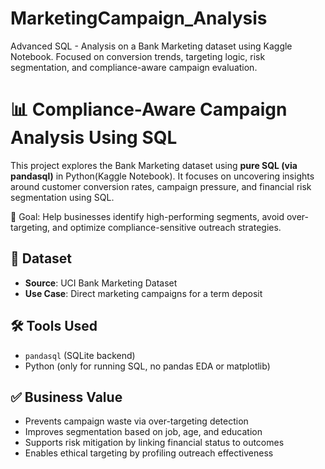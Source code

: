 # MarketingCampaign_Analysis
Advanced SQL - Analysis on a Bank Marketing dataset using Kaggle Notebook. Focused on conversion trends, targeting logic, risk segmentation, and compliance-aware campaign evaluation.

# 📊 Compliance-Aware Campaign Analysis Using SQL

This project explores the Bank Marketing dataset using **pure SQL (via pandasql)** in Python(Kaggle Notebook). It focuses on uncovering insights around customer conversion rates, campaign pressure, and financial risk segmentation using SQL.

🧠 Goal: Help businesses identify high-performing segments, avoid over-targeting, and optimize compliance-sensitive outreach strategies.

## 📌 Dataset
- **Source**: UCI Bank Marketing Dataset
- **Use Case**: Direct marketing campaigns for a term deposit


## 🛠️ Tools Used
- `pandasql` (SQLite backend)
- Python (only for running SQL, no pandas EDA or matplotlib)
  
## ✅ Business Value
- Prevents campaign waste via over-targeting detection
- Improves segmentation based on job, age, and education
- Supports risk mitigation by linking financial status to outcomes
- Enables ethical targeting by profiling outreach effectiveness
